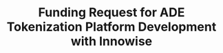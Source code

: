 ---
cp: 154
title: Funding Request for ADE Tokenization Platform Development with Innowise
authors: The_Phunky_One_Lucky
contributors: 
beneficiary: ADE
wallet: 
uses-component: CP2
technical-proposal: no
requires-onchain: yes
impacts/modifies:
status: rfc
date-proposed: 2025-03-18
date-ended: [YYYY-MM-DD]
---